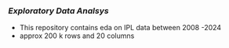 ### _Exploratory Data Analsys_ ###
- This repository contains eda on IPL data between 2008 -2024
- approx 200 k rows and 20 columns
 
